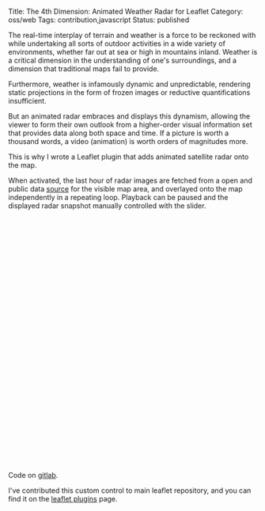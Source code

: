 Title: The 4th Dimension: Animated Weather Radar for Leaflet
Category: oss/web
Tags: contribution,javascript
Status: published

The real-time interplay of terrain and weather is a force to be reckoned with while undertaking all sorts of outdoor activities in a wide variety of environments, whether far out at sea or high in mountains inland. Weather is a critical dimension in the understanding of one's surroundings, and a dimension that traditional maps fail to provide.

Furthermore, weather is infamously dynamic and unpredictable, rendering static projections in the form of frozen images or reductive quantifications insufficient.

But an animated radar embraces and displays this dynamism, allowing the viewer to form their own outlook from a higher-order visual information set that provides data along both space and time. If a picture is worth a thousand words, a video (animation) is worth orders of magnitudes more.

This is why I wrote a Leaflet plugin that adds animated satellite radar onto the map.

When activated, the last hour of radar images are fetched from a open and public data [source](https://mesonet.agron.iastate.edu) for the visible map area, and overlayed onto the map independently in a repeating loop. Playback can be paused and the displayed radar snapshot manually controlled with the slider.

<div style="height: 500px" id="radar-map"></div>

Code on [gitlab](https://gitlab.com/rwev/leaflet-radar).

I've contributed this custom control to main leaflet repository, and you can find it on the [leaflet plugins](https://www.leafletjs.com/plugins.html) page.

<script>

async function makeMaps() {

        loadStylesheet("/assets/javascript/dependencies/leaflet.css");
        loadStylesheet("/assets/javascript/dependencies/leaflet-radar.css");

        await loadScriptPromise("/assets/javascript/dependencies/leaflet.js");
        await loadScriptPromise("/assets/javascript/dependencies/leaflet-radar.js");

        const VIEW = [43.37, -116.12];
        const ZOOM = 6;

        let radarMap = L.map("radar-map").setView(VIEW, ZOOM);

        const osmBaseLayerF = () => L.tileLayer("https://tile-{s}.openstreetmap.fr/hot/{z}/{x}/{y}.png", {});

        osmBaseLayerF().addTo(radarMap);

        let radar = L.control.radar({});
        radar.addTo(radarMap);
        
        radar.checkbox.checked = true;
        radar.toggle();
}
makeMaps();


</script>


